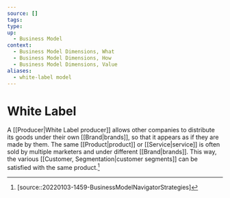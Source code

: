 ```yaml
---
source: []
tags: 
type:
up:
  - Business Model
context:
  - Business Model Dimensions, What
  - Business Model Dimensions, How
  - Business Model Dimensions, Value
aliases:
  - white-label model
---
```


# White Label

A [[Producer|White Label producer]] allows other companies to distribute its goods under their own [[Brand|brands]], so that it appears as if they are made by them. The same [[Product|product]] or [[Service|service]] is often sold by multiple marketers and under different [[Brand|brands]]. This way, the various [[Customer, Segmentation|customer segments]] can be satisfied with the same product.[^1]

[^1]: [source::20220103-1459-BusinessModelNavigatorStrategies]
